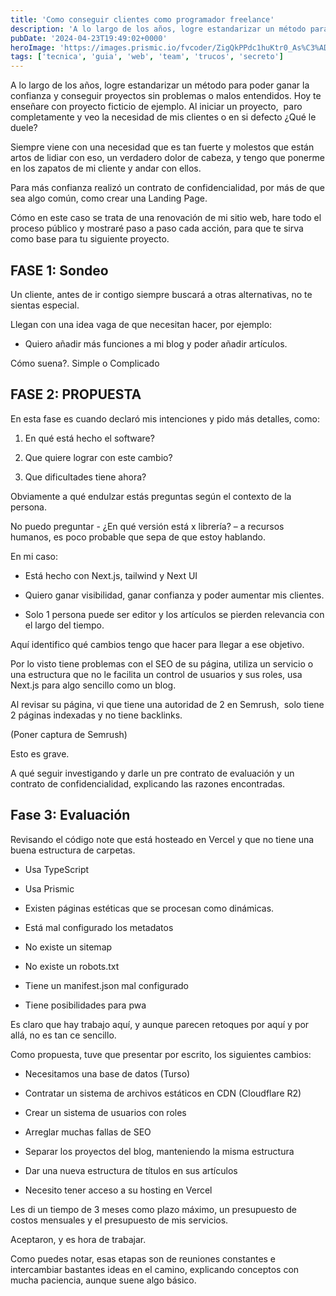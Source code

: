 ```yaml
---
title: 'Como conseguir clientes como programador freelance'
description: 'A lo largo de los años, logre estandarizar un método para poder ganar la confianza y conseguir proyectos sin problemas o malos entendidos. Hoy te enseñare con proyecto ficticio de ejemplo.'
pubDate: '2024-04-23T19:49:02+0000'
heroImage: 'https://images.prismic.io/fvcoder/ZigQkPPdc1huKtr0_As%C3%ADescomoaprend%C3%ADaprogramar%2Cmiplandeestudios%2BCursosGratis.png?auto=format,compress'
tags: ['tecnica', 'guia', 'web', 'team', 'trucos', 'secreto']
---
```

A lo largo de los años, logre estandarizar un método para poder ganar la confianza y conseguir proyectos sin problemas o malos entendidos. Hoy te enseñare con proyecto ficticio de ejemplo.
Al iniciar un proyecto,  paro completamente y veo la necesidad de mis clientes o en si defecto ¿Qué le duele?

Siempre viene con una necesidad que es tan fuerte y molestos que están artos de lidiar con eso, un verdadero dolor de cabeza, y tengo que ponerme en los zapatos de mi cliente y andar con ellos.

Para más confianza realizó un contrato de confidencialidad, por más de que sea algo común, como crear una Landing Page.

Cómo en este caso se trata de una renovación de mi sitio web, hare todo el proceso público y mostraré paso a paso cada acción, para que te sirva como base para tu siguiente proyecto.

## FASE 1: Sondeo

Un cliente, antes de ir contigo siempre buscará a otras alternativas, no te sientas especial.

Llegan con una idea vaga de que necesitan hacer, por ejemplo:

-  Quiero añadir más funciones a mi blog y poder añadir artículos.

Cómo suena?. Simple o Complicado

## FASE 2: PROPUESTA

En esta fase es cuando declaró mis intenciones y pido más detalles, como:

1. En qué está hecho el software?

1. Que quiere lograr con este cambio?

1. Que dificultades tiene ahora?

Obviamente a qué endulzar estás preguntas según el contexto de la persona.

No puedo preguntar - ¿En qué versión está x librería? – a recursos humanos, es poco probable que sepa de que estoy hablando.

En mi caso:

- Está hecho con Next.js, tailwind y Next UI

- Quiero ganar visibilidad, ganar confianza y poder aumentar mis clientes.

- Solo 1 persona puede ser editor y los artículos se pierden relevancia con el largo del tiempo.

Aquí identifico qué cambios tengo que hacer para llegar a ese objetivo.

Por lo visto tiene problemas con el SEO de su página, utiliza un servicio o una estructura que no le facilita un control de usuarios y sus roles, usa Next.js para algo sencillo como un blog.

Al revisar su página, vi que tiene una autoridad de 2 en Semrush,  solo tiene 2 páginas indexadas y no tiene backlinks.

(Poner captura de Semrush)

Esto es grave.

A qué seguir investigando y darle un pre contrato de evaluación y un contrato de confidencialidad, explicando las razones encontradas.

## Fase 3: Evaluación

Revisando el código note que está hosteado en Vercel y que no tiene una buena estructura de carpetas.

- Usa TypeScript

- Usa Prismic

- Existen páginas estéticas que se procesan como dinámicas.

- Está mal configurado los metadatos

- No existe un sitemap

- No existe un robots.txt

- Tiene un manifest.json mal configurado

- Tiene posibilidades para pwa

Es claro que hay trabajo aquí, y aunque parecen retoques por aquí y por allá, no es tan ce sencillo.

Como propuesta, tuve que presentar por escrito, los siguientes cambios:

- Necesitamos una base de datos (Turso)

- Contratar un sistema de archivos estáticos en CDN (Cloudflare R2)

- Crear un sistema de usuarios con roles

- Arreglar muchas fallas de SEO

- Separar los proyectos del blog, manteniendo la misma estructura

- Dar una nueva estructura de títulos en sus artículos

- Necesito tener acceso a su hosting en Vercel

Les di un tiempo de 3 meses como plazo máximo, un presupuesto de costos mensuales y el presupuesto de mis servicios.

Aceptaron, y es hora de trabajar.

Como puedes notar, esas etapas son de reuniones constantes e intercambiar bastantes ideas en el camino, explicando conceptos con mucha paciencia, aunque suene algo básico.
